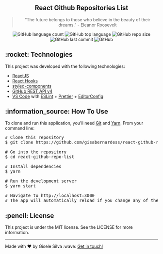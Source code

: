 <div id="readme" class="Box-body readme blob js-code-block-container">
  <article class="markdown-body entry-content p-3 p-md-6" itemprop="text">
    <h2 align="center">React Github Repositories List</h2>
    <blockquote align="center">“The future belongs to those who believe in the beauty of their dreams.” - Eleanor Roosevelt</blockquote>
    <p align="center">
      <img alt="GitHub language count" src="https://img.shields.io/github/languages/count/gisabernardess/react-github-repo-list">
      <img alt="GitHub top language" src="https://img.shields.io/github/languages/top/gisabernardess/react-github-repo-list">
      <img alt="GitHub repo size" src="https://img.shields.io/github/repo-size/gisabernardess/react-github-repo-list">
      <img alt="GitHub last commit" src="https://img.shields.io/github/last-commit/gisabernardess/react-github-repo-list">
      <img alt="GitHub" src="https://img.shields.io/github/license/gisabernardess/react-github-repo-list">
    </p>
    <h2>:rocket: Technologies </h2>
    <p>This project was developed with the following technologies:</p>
    <ul>
      <li><a href="https://reactjs.org/" rel="nofollow">ReactJS</a></li>
      <li><a href="https://pt-br.reactjs.org/docs/hooks-intro.html" rel="nofollow">React Hooks</a></li>
      <li><a href="https://styled-components.com/" rel="nofollow">styled-components</a></li>
      <li><a href="https://developer.github.com/v4/">GitHub REST API v4</a></li>
      <li><a href="https://code.visualstudio.com/" rel="nofollow">VS Code</a> with <a
          href="https://eslint.org/" rel="nofollow">ESLint</a>
        + <a href="https://prettier.io/" rel="nofollow">Prettier</a> 
        + <a href="https://editorconfig.org/" rel="nofollow">EditorConfig</a></li>
    </ul>
    <h2>:information_source:</a> How To Use </h2>
    <p>To clone and run this application, you'll need <a href="https://git-scm.com" rel="nofollow">Git</a> and  <a href="https://legacy.yarnpkg.com" rel="nofollow">Yarn</a>. From your command line:</p>
    <div class="highlight highlight-source-shell">
      <pre><span class="pl-c"><span class="pl-c">#</span> Clone this repository</span> 
$ git clone https://github.com/gisabernardess/react-github-repo-list <br/>
<span class="pl-c"><span class="pl-c">#</span> Go into the repository</span> 
$ <span class="pl-c1">cd</span> react-github-repo-list <br/>
<span class="pl-c"><span class="pl-c">#</span> Install dependencies</span>
$ yarn <br/>
<span class="pl-c"><span class="pl-c">#</span> Run the development server</span>
$ yarn start <br/>
<span class="pl-c"><span class="pl-c">#</span> Navigate to http://localhost:3000</span>
<span class="pl-c"><span class="pl-c">#</span> The app will automatically reload if you change any of the source files.</span></pre>
</div>
    <h2>:pencil:</a> License </h2>
    <p>This project is under the MIT license. See the LICENSE for more information.</p>
    <hr>
    <p>Made with ♥ by Gisele Silva :wave: <a href="https://www.linkedin.com/in/gisabernardess/" rel="nofollow">Get in touch!</a></p>
  </article>
</div>
